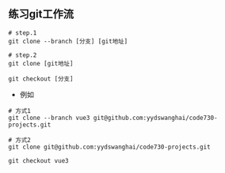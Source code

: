 ## 练习git工作流

```shell
# step.1
git clone --branch [分支] [git地址]
```

```shell
# step.2
git clone [git地址]

git checkout [分支]
```

* 例如

```shell
# 方式1
git clone --branch vue3 git@github.com:yydswanghai/code730-projects.git
```

```shell
# 方式2
git clone git@github.com:yydswanghai/code730-projects.git

git checkout vue3
```
